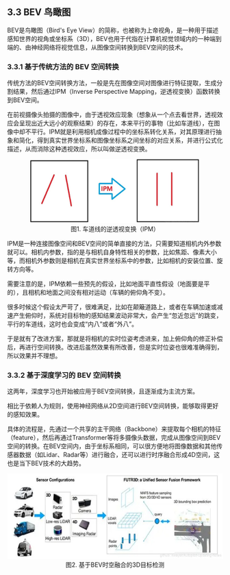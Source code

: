 ## 3.3 BEV 鸟瞰图

BEV是鸟瞰图（Bird's Eye View）的简称，也被称为上帝视角，是一种用于描述感知世界的视角或坐标系（3D），BEV也用于代指在计算机视觉领域内的一种端到端的、由神经网络将视觉信息，从图像空间转换到BEV空间的技术。

### 3.3.1 基于传统方法的 BEV 空间转换

传统方法的BEV空间转换方法，一般是先在图像空间对图像进行特征提取，生成分割结果，然后通过IPM（Inverse Perspective Mapping，逆透视变换）函数转换到BEV空间。

在前视摄像头拍摄的图像中，由于透视效应现象（想象从一个点去看世界，透视效应会呈现出近大远小的观察结果）的存在，本来平行的事物（比如车道线），在图像中却不平行。IPM就是利用相机成像过程中的坐标系转化关系，对其原理进行抽象和简化，得到真实世界坐标系和图像坐标系之间坐标的对应关系，并进行公式化描述，从而消除这种透视效应，所以叫做逆透视变换。

<div align=center>
<img src="./imgs/3.3.1.jpg" width="400" height="150">
</div>
<div align=center>图1. 车道线的逆透视变换（IPM）</div>

IPM是一种连接图像空间和BEV空间的简单直接的方法，只需要知道相机内外参数就可以。相机内参数，指的是与相机自身特性相关的参数，比如焦距、像素大小等，而相机外参数则是相机在真实世界坐标系中的参数，比如相机的安装位置、旋转方向等。

需要注意的是，IPM依赖一些预先的假设，比如地面平直性假设（地面要是平的），且相机和地面之间没有相对运动（车辆的俯仰角不变）。

很多时候这个假设太严苛了，很难满足，比如在颠簸道路上，或者在车辆加速或减速产生俯仰时，系统对目标物的感知结果波动非常大，会产生“忽近忽远”的跳变，平行的车道线，这时也会变成“内八”或者“外八”。

于是就有了改进方案，那就是将相机的实时位姿考虑进来，加上俯仰角的修正补偿后，再进行空间转换。改进后虽然效果有所改善，但是实时位姿也很难准确得到，所以效果并不理想。
    
### 3.3.2 基于深度学习的 BEV 空间转换

这两年，深度学习也开始被应用于BEV空间转换，且逐渐成为主流方案。

相比于依赖人为规则，使用神经网络从2D空间进行BEV空间转换，能够取得更好的感知效果。

具体的流程是，先通过一个共享的主干网络（Backbone）来提取每个相机的特征（feature），然后再通过Transformer等将多摄像头数据，完成从图像空间到BEV空间的转换。在BEV空间内，由于坐标系相同，可以很方便地将图像数据和其他传感器数据（如Lidar、Radar等）进行融合，还可以进行时序融合形成4D空间，这也是当下BEV技术的大趋势。

<div align=center>
<img src="./imgs/3.3.2.jpg" width="600" height="200">
</div>
<div align=center>图2. 基于BEV时空融合的3D目标检测 </div>
        